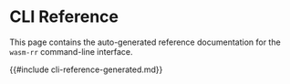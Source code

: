 # CLI Reference

This page contains the auto-generated reference documentation for the `wasm-rr` command-line interface.

{{#include cli-reference-generated.md}}
